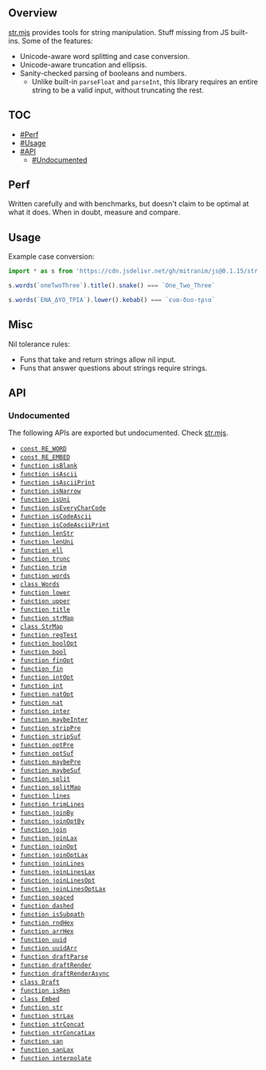 ## Overview

[str.mjs](../str.mjs) provides tools for string manipulation. Stuff missing from JS built-ins. Some of the features:

* Unicode-aware word splitting and case conversion.
* Unicode-aware truncation and ellipsis.
* Sanity-checked parsing of booleans and numbers.
  * Unlike built-in `parseFloat` and `parseInt`, this library requires an entire string to be a valid input, without truncating the rest.

## TOC

* [#Perf](#perf)
* [#Usage](#usage)
* [#API](#api)
  * [#Undocumented](#undocumented)

## Perf

Written carefully and with benchmarks, but doesn't claim to be optimal at what it does. When in doubt, measure and compare.

## Usage

Example case conversion:

```js
import * as s from 'https://cdn.jsdelivr.net/gh/mitranim/js@0.1.15/str.mjs'

s.words(`oneTwoThree`).title().snake() === `One_Two_Three`

s.words(`ΕΝΑ_ΔΥΟ_ΤΡΙΑ`).lower().kebab() === `ενα-δυο-τρια`
```

## Misc

Nil tolerance rules:

  * Funs that take and return strings allow nil input.
  * Funs that answer questions about strings require strings.

## API

### Undocumented

The following APIs are exported but undocumented. Check [str.mjs](../str.mjs).

  * [`const RE_WORD`](../str.mjs#L4)
  * [`const RE_EMBED`](../str.mjs#L5)
  * [`function isBlank`](../str.mjs#L7)
  * [`function isAscii`](../str.mjs#L9)
  * [`function isAsciiPrint`](../str.mjs#L11)
  * [`function isNarrow`](../str.mjs#L13)
  * [`function isUni`](../str.mjs#L19)
  * [`function isEveryCharCode`](../str.mjs#L21)
  * [`function isCodeAscii`](../str.mjs#L30)
  * [`function isCodeAsciiPrint`](../str.mjs#L34)
  * [`function lenStr`](../str.mjs#L38)
  * [`function lenUni`](../str.mjs#L40)
  * [`function ell`](../str.mjs#L47)
  * [`function trunc`](../str.mjs#L49)
  * [`function trim`](../str.mjs#L71)
  * [`function words`](../str.mjs#L73)
  * [`class Words`](../str.mjs#L82)
  * [`function lower`](../str.mjs#L143)
  * [`function upper`](../str.mjs#L144)
  * [`function title`](../str.mjs#L147)
  * [`function strMap`](../str.mjs#L153)
  * [`class StrMap`](../str.mjs#L166)
  * [`function regTest`](../str.mjs#L259)
  * [`function boolOpt`](../str.mjs#L264)
  * [`function bool`](../str.mjs#L271)
  * [`function finOpt`](../str.mjs#L273)
  * [`function fin`](../str.mjs#L278)
  * [`function intOpt`](../str.mjs#L280)
  * [`function int`](../str.mjs#L285)
  * [`function natOpt`](../str.mjs#L287)
  * [`function nat`](../str.mjs#L292)
  * [`function inter`](../str.mjs#L294)
  * [`function maybeInter`](../str.mjs#L304)
  * [`function stripPre`](../str.mjs#L315)
  * [`function stripSuf`](../str.mjs#L323)
  * [`function optPre`](../str.mjs#L330)
  * [`function optSuf`](../str.mjs#L336)
  * [`function maybePre`](../str.mjs#L342)
  * [`function maybeSuf`](../str.mjs#L348)
  * [`function split`](../str.mjs#L354)
  * [`function splitMap`](../str.mjs#L359)
  * [`function lines`](../str.mjs#L382)
  * [`function trimLines`](../str.mjs#L383)
  * [`function joinBy`](../str.mjs#L385)
  * [`function joinOptBy`](../str.mjs#L395)
  * [`function join`](../str.mjs#L405)
  * [`function joinLax`](../str.mjs#L406)
  * [`function joinOpt`](../str.mjs#L407)
  * [`function joinOptLax`](../str.mjs#L408)
  * [`function joinLines`](../str.mjs#L410)
  * [`function joinLinesLax`](../str.mjs#L411)
  * [`function joinLinesOpt`](../str.mjs#L412)
  * [`function joinLinesOptLax`](../str.mjs#L413)
  * [`function spaced`](../str.mjs#L415)
  * [`function dashed`](../str.mjs#L416)
  * [`function isSubpath`](../str.mjs#L419)
  * [`function rndHex`](../str.mjs#L429)
  * [`function arrHex`](../str.mjs#L435)
  * [`function uuid`](../str.mjs#L447)
  * [`function uuidArr`](../str.mjs#L450)
  * [`function draftParse`](../str.mjs#L464)
  * [`function draftRender`](../str.mjs#L465)
  * [`function draftRenderAsync`](../str.mjs#L466)
  * [`class Draft`](../str.mjs#L477)
  * [`function isRen`](../str.mjs#L507)
  * [`class Embed`](../str.mjs#L510)
  * [`function str`](../str.mjs#L533)
  * [`function strLax`](../str.mjs#L539)
  * [`function strConcat`](../str.mjs#L545)
  * [`function strConcatLax`](../str.mjs#L549)
  * [`function san`](../str.mjs#L557)
  * [`function sanLax`](../str.mjs#L559)
  * [`function interpolate`](../str.mjs#L562)
